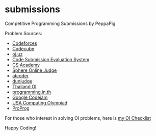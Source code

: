 # submissions

Competitive Programming Submissions by PeppaPig

Problem Sources:

 - [Codeforces](https://codeforces.com/)
 - [Codecube](https://www.codecube.in.th/)
 - [oj.uz](https://oj.uz/)
 - [Code Submission Evaluation System](https://cses.fi/)
 - [CS Academy](https://csacademy.com/)
 - [Sphere Online Judge](https://www.spoj.com/)
 - [atcoder](https://atcoder.jp/)
 - [dunjudge](https://dunjudge.me/)
 - [Thailand OI](https://evaluator.thailandoi.org/)
 - [programming.in.th](https://beta.programming.in.th)
 - [Google Codejam](https://codingcompetitions.withgoogle.com/codejam)
 - [USA Computing Olympiad](http://www.usaco.org/index.php)
 - [ProProg](https://www.proprog.ml/)
 
For those who interest in solving OI problems, here is [my OI Checklist](http://oichecklist.pythonanywhere.com/view/086e878e181029264e6e16354d6e95efae0145cd/)

Happy Coding!
